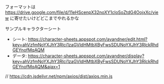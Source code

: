 フォーマットは https://drive.google.com/file/d/11eHScenpX32noXY1cloSoZtdG4OojxXc/view に寄せたいけどどこまでやれるかな

サンプルキャラクターシート

* シート: https://character-sheets.appspot.com/avandner/edit.html?key=ahVzfmNoYXJhY3Rlci1zaGVldHMtbXByFwsSDUNoYXJhY3RlckRhdGEYnofMqAQM
* データ: https://character-sheets.appspot.com/avandner/display?key=ahVzfmNoYXJhY3Rlci1zaGVldHMtbXByFwsSDUNoYXJhY3RlckRhdGEYnofMqAQM&ajax=1


// https://cdn.jsdelivr.net/npm/axios/dist/axios.min.js